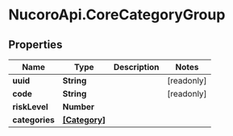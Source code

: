 # NucoroApi.CoreCategoryGroup

## Properties

Name | Type | Description | Notes
------------ | ------------- | ------------- | -------------
**uuid** | **String** |  | [readonly] 
**code** | **String** |  | [readonly] 
**riskLevel** | **Number** |  | 
**categories** | [**[Category]**](Category.md) |  | 


